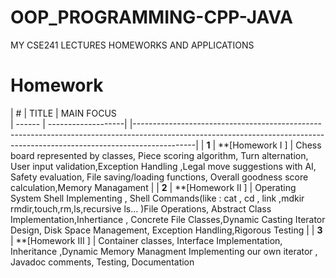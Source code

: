 # OOP_PROGRAMMING-CPP-JAVA
MY CSE241 LECTURES HOMEWORKS AND APPLICATIONS


# Homework
| #      | TITLE                       |                    MAIN FOCUS                                  
| ------ | -------------------|        |---------------------------------------------------------------------------------------------------------------------------------------------------------------------------|
| **1**  | **[Homework I ]             | Chess board represented by classes, Piece scoring algorithm, Turn alternation, User input validation,Exception Handling ,Legal move suggestions with AI, Safety evaluation,                                          File saving/loading functions, Overall goodness score calculation,Memory Managament                                                                                       |
| **2**  | **[Homework II ]            | Operating System Shell Implementing , Shell Commands(like : cat , cd , link ,mdkir    rmdir,touch,rm,ls,recursive ls... )File Operations, Abstract Class        
                                         Implementation,Inhertiance , Concrete File Classes,Dynamic Casting Iterator Design, Disk Space Management, Exception Handling,Rigorous Testing                            |
| **3**  | **[Homework III ]           | Container classes, Interface Implementation, Inheritance ,Dynamic Memory Managment Implementing our own  iterator , Javadoc comments, Testing, Documentation                                                                                                                     
